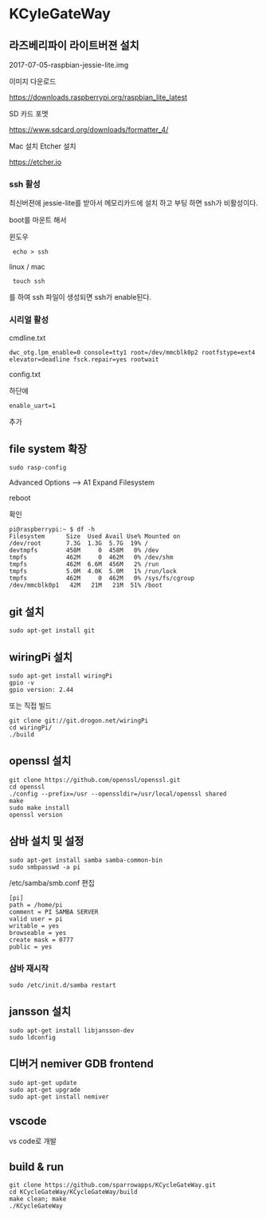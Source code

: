 # KCyleGateWay

## 라즈베리파이 라이트버젼 설치
2017-07-05-raspbian-jessie-lite.img

이미지 다운로드

<https://downloads.raspberrypi.org/raspbian_lite_latest>

SD 카드 포멧

<https://www.sdcard.org/downloads/formatter_4/>

 Mac 설치 Etcher 설치
 
<https://etcher.io>

### ssh 활성
최신버젼에 jessie-lite를 받아서 메모리카드에 설치 하고 부팅 하면 ssh가 비활성이다.

boot를 마운트 해서

윈도우
~~~
 echo > ssh
~~~
linux / mac
~~~
 touch ssh
~~~
를 하여 ssh 파일이 생성되면 ssh가 enable된다.


### 시리얼 활성
cmdline.txt
~~~
dwc_otg.lpm_enable=0 console=tty1 root=/dev/mmcblk0p2 rootfstype=ext4 elevator=deadline fsck.repair=yes rootwait
~~~

config.txt

하단에 
~~~
enable_uart=1
~~~
추가

## file system 확장
~~~
sudo rasp-config
~~~

Advanced Options --> A1 Expand Filesystem

reboot


확인
~~~
pi@raspberrypi:~ $ df -h
Filesystem      Size  Used Avail Use% Mounted on
/dev/root       7.3G  1.3G  5.7G  19% /
devtmpfs        458M     0  458M   0% /dev
tmpfs           462M     0  462M   0% /dev/shm
tmpfs           462M  6.6M  456M   2% /run
tmpfs           5.0M  4.0K  5.0M   1% /run/lock
tmpfs           462M     0  462M   0% /sys/fs/cgroup
/dev/mmcblk0p1   42M   21M   21M  51% /boot
~~~

## git 설치
~~~
sudo apt-get install git
~~~

## wiringPi 설치
~~~
sudo apt-get install wiringPi
gpio -v
gpio version: 2.44
~~~

또는 직접 빌드
~~~
git clone git://git.drogon.net/wiringPi
cd wiringPi/
./build
~~~

## openssl 설치
~~~
git clone https://github.com/openssl/openssl.git
cd openssl
./config --prefix=/usr --openssldir=/usr/local/openssl shared
make
sudo make install
openssl version
~~~

## 삼바 설치 및 설정
~~~
sudo apt-get install samba samba-common-bin
sudo smbpasswd -a pi
~~~

/etc/samba/smb.conf 편집
~~~
[pi]
path = /home/pi
comment = PI SAMBA SERVER
valid user = pi
writable = yes
browseable = yes
create mask = 0777
public = yes
~~~

### 삼바 재시작
~~~
sudo /etc/init.d/samba restart
~~~



## jansson 설치
~~~
sudo apt-get install libjansson-dev
sudo ldconfig
~~~


## 디버거 nemiver GDB frontend
~~~
sudo apt-get update
sudo apt-get upgrade
sudo apt-get install nemiver    
~~~

## vscode
vs code로 개발

## build & run
~~~
git clone https://github.com/sparrowapps/KCycleGateWay.git
cd KCycleGateWay/KCycleGateWay/build
make clean; make
./KCycleGateWay
~~~
